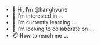 - 👋 Hi, I’m @hanghyune
- 👀 I’m interested in ...
- 🌱 I’m currently learning ...
- 💞️ I’m looking to collaborate on ...
- 📫 How to reach me ...

<!---
hanghyune/hanghyune is a ✨ special ✨ repository because its `README.md` (this file) appears on your GitHub profile.
You can click the Preview link to take a look at your changes.
--->
